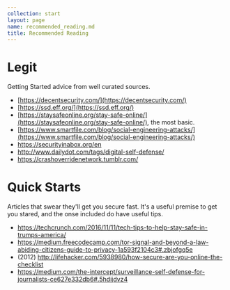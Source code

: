```yaml
---
collection: start
layout: page
name: recommended_reading.md
title: Recommended Reading
---
```


# Legit

Getting Started advice from well curated sources.

* [https://decentsecurity.com/](https://decentsecurity.com/)
* [https://ssd.eff.org/](https://ssd.eff.org/)
* [https://staysafeonline.org/stay-safe-online/](https://staysafeonline.org/stay-safe-online/), the most basic.  
* [https://www.smartfile.com/blog/social-engineering-attacks/](https://www.smartfile.com/blog/social-engineering-attacks/)
* https://securityinabox.org/en
* http://www.dailydot.com/tags/digital-self-defense/
* https://crashoverridenetwork.tumblr.com/

# Quick Starts

Articles that swear they'll get you secure fast. It's a useful premise to get you stared, and the onse included do have useful tips.  

* https://techcrunch.com/2016/11/11/tech-tips-to-help-stay-safe-in-trumps-america/
* https://medium.freecodecamp.com/tor-signal-and-beyond-a-law-abiding-citizens-guide-to-privacy-1a593f2104c3#.zbjofgq5e
* (2012) http://lifehacker.com/5938980/how-secure-are-you-online-the-checklist
* https://medium.com/the-intercept/surveillance-self-defense-for-journalists-ce627e332db6#.5hdijdvz4
